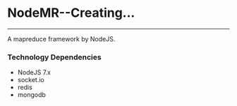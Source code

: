 # NodeMR--Creating...
----

A mapreduce framework by NodeJS.
### Technology Dependencies

* NodeJS 7.x
* socket.io
* redis
* mongodb